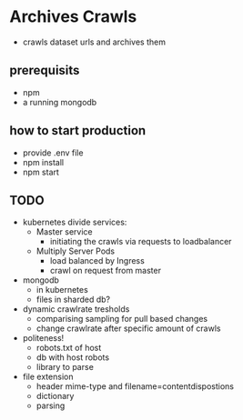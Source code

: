 # Archives Crawls

* crawls dataset urls and archives them

## prerequisits

* npm
* a running mongodb

## how to start production

* provide .env file
* npm install
* npm start

## TODO

* kubernetes divide services:
  * Master service
    * initiating the crawls via requests to loadbalancer
  * Multiply Server Pods
    * load balanced by Ingress
    * crawl on request from master
* mongodb
  * in kubernetes
  * files in sharded db?
* dynamic crawlrate tresholds
  * comparising sampling for pull based changes
  * change crawlrate after specific amount of crawls
* politeness!
  * robots.txt of host
  * db with host robots
  * library to parse
* file extension
  * header mime-type and filename=contentdispostions
  * dictionary
  * parsing